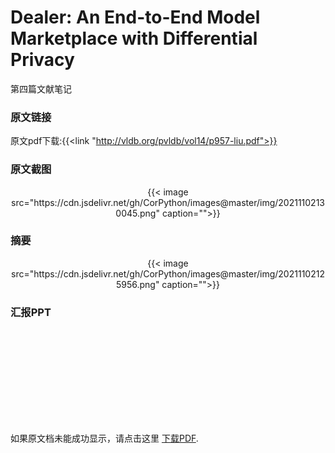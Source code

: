 # Dealer: An End-to-End Model Marketplace with Differential Privacy


第四篇文献笔记
<!--more-->

### 原文链接

原文pdf下载:{{<link "http://vldb.org/pvldb/vol14/p957-liu.pdf">}}

### 原文截图


<center>{{< image src="https://cdn.jsdelivr.net/gh/CorPython/images@master/img/20211102130045.png" caption="">}}</center>


### 摘要

<center>{{< image src="https://cdn.jsdelivr.net/gh/CorPython/images@master/img/20211102125956.png" caption="">}}</center>

### 汇报PPT

<object data="https://jokerzhangimg.oss-cn-beijing.aliyuncs.com/pdf/20211101.pdf" type="application/pdf" width="100%" height= "700px">
    <embed src="https://jokerzhangimg.oss-cn-beijing.aliyuncs.com/pdf/20211101.pdf">
        <p>如果原文档未能成功显示，请点击这里 <a href="https://jokerzhangimg.oss-cn-beijing.aliyuncs.com/pdf/20211101.pdf">下载PDF</a>.</p>
    </embed>
</object>

